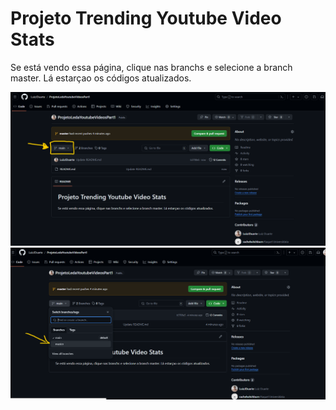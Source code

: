 <h1>Projeto Trending Youtube Video Stats</h1>
<p>Se está vendo essa página, clique nas branchs e selecione a branch master. Lá estarçao os códigos atualizados.</p>
<img src="\READMELEDA!.png">
<img src="\READMELEDA2.png">
